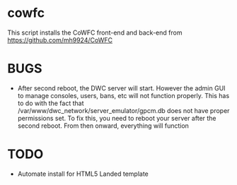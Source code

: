 # cowfc

This script installs the CoWFC front-end and back-end from https://github.com/mh9924/CoWFC

# BUGS
- After second reboot, the DWC server will start. However the admin GUI to manage consoles, users, bans, etc will not function properly. This has to do with the fact that /var/www/dwc_network/server_emulator/gpcm.db does not have proper permissions set. To fix this, you need to reboot your server after the second reboot. From then onward, everything will function

# TODO
- Automate install for HTML5 Landed template
